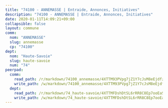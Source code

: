 ```yaml
---
title: "74100 - ANNEMASSE | Entraide, Annonces, Initiatives"
description: "74100 - ANNEMASSE | Entraide, Annonces, Initiatives"
date: 2020-01-11T14:09:21+09:00
collapsible: false
layout: commune
comm:
  nom: "ANNEMASSE"
  slug: annemasse
  cp: "74100"
dept:
  nom: "Haute-Savoie"
  slug: haute-savoie
  num: "74"
peerpad:
  comm:
    read_path: /r/markdown/74100_annemasse/4XTTM93PVpg7jZ1Y7cJsM8eEjdfzHbMAm9JxiYdDRjMeS2zVZ
    write_path: /w/markdown/74100_annemasse/4XTTM93PVpg7jZ1Y7cJsM8eEjdfzHbMAm9JxiYdDRjMeS2zVZ-K3TgU8Psbwq4hokiembKFRp1KUiYNYJx3QbTQeGUm6NC1KkrP9ugesK91ig9NdsLgjP6afij37tfyvQxAU79t3H9NNwFwjRj7rsD1Kmfa6yAM7xuSuNtnPLq6kUdsk3THmzAn4WX
  dept:
    read_path: /r/markdown/74_haute-savoie/4XTTMFDshDtSL6rRR8C8Ep7ooEaScrNDwxDV25EFPHeHZ52x1
    write_path: /w/markdown/74_haute-savoie/4XTTMFDshDtSL6rRR8C8Ep7ooEaScrNDwxDV25EFPHeHZ52x1-K3TgUmVjcaKpCDSkKWpCGUbhE7ZQFBo1ii5Ea22w8hBabevqkbzB6WYLGakWLpyfVQhLdDqwN6hV7KHufsmFnGz97XzEPCcG8sZ1JFmJ2VEoxceE68UFJnVWRpsQxbALCnY5BDJ1
---
```


